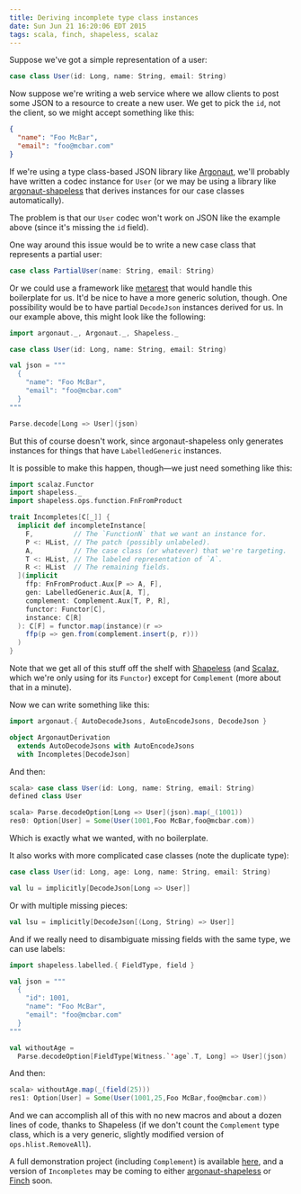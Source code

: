 ```yaml
---
title: Deriving incomplete type class instances
date: Sun Jun 21 16:20:06 EDT 2015
tags: scala, finch, shapeless, scalaz
---
```


Suppose we've got a simple representation of a user:

```scala
case class User(id: Long, name: String, email: String)
```

Now suppose we're writing a web service where we allow clients to post some
JSON to a resource to create a new user. We get to pick the `id`, not the client,
so we might accept something like this:

```json
{
  "name": "Foo McBar",
  "email": "foo@mcbar.com"
}
```

If we're using a type class-based JSON library like [Argonaut][argonaut], we'll
probably have written a codec instance for `User` (or we may be using a library
like [argonaut-shapeless][argonaut-shapeless] that derives instances for our
case classes automatically).

The problem is that our `User` codec won't work on JSON like the
example above (since it's missing the `id` field).

<!-- MORE -->

One way around this issue
would be to write a new case class that represents a partial user:

```scala
case class PartialUser(name: String, email: String)
```

Or we could use a framework like [metarest][metarest] that would handle this
boilerplate for us. It'd be nice to have a more generic solution, though. One
possibility would be to have partial `DecodeJson` instances derived for us. In
our example above, this might look like the following:

```scala
import argonaut._, Argonaut._, Shapeless._

case class User(id: Long, name: String, email: String)

val json = """
  {
    "name": "Foo McBar",
    "email": "foo@mcbar.com"
  }
"""

Parse.decode[Long => User](json)
```

But this of course doesn't work, since argonaut-shapeless only generates
instances for things that have `LabelledGeneric` instances.

It is possible to make this happen, though—we just need something like this:

```scala
import scalaz.Functor
import shapeless._
import shapeless.ops.function.FnFromProduct

trait Incompletes[C[_]] {
  implicit def incompleteInstance[
    F,          // The `FunctionN` that we want an instance for.
    P <: HList, // The patch (possibly unlabeled).
    A,          // The case class (or whatever) that we're targeting.
    T <: HList, // The labeled representation of `A`.
    R <: HList  // The remaining fields.
  ](implicit
    ffp: FnFromProduct.Aux[P => A, F],
    gen: LabelledGeneric.Aux[A, T],
    complement: Complement.Aux[T, P, R],
    functor: Functor[C],
    instance: C[R]
  ): C[F] = functor.map(instance)(r =>
    ffp(p => gen.from(complement.insert(p, r)))
  )
}
```

Note that we get all of this stuff off the shelf with [Shapeless][shapeless]
(and [Scalaz][scalaz], which we're only using for its `Functor`) except for
`Complement` (more about that in a minute).

Now we can write something like this:

```scala
import argonaut.{ AutoDecodeJsons, AutoEncodeJsons, DecodeJson }

object ArgonautDerivation
  extends AutoDecodeJsons with AutoEncodeJsons
  with Incompletes[DecodeJson]
```

And then:

```scala
scala> case class User(id: Long, name: String, email: String)
defined class User

scala> Parse.decodeOption[Long => User](json).map(_(1001))
res0: Option[User] = Some(User(1001,Foo McBar,foo@mcbar.com))
```

Which is exactly what we wanted, with no boilerplate.

It also works with more complicated case classes (note the duplicate type):

```scala
case class User(id: Long, age: Long, name: String, email: String)

val lu = implicitly[DecodeJson[Long => User]]
```

Or with multiple missing pieces:

```scala
val lsu = implicitly[DecodeJson[(Long, String) => User]]
```

And if we really need to disambiguate missing fields with the same type, we can
use labels:

```scala
import shapeless.labelled.{ FieldType, field }

val json = """
  {
    "id": 1001,
    "name": "Foo McBar",
    "email": "foo@mcbar.com"
  }
"""

val withoutAge =
  Parse.decodeOption[FieldType[Witness.`'age`.T, Long] => User](json)
```

And then:

```scala
scala> withoutAge.map(_(field(25)))
res1: Option[User] = Some(User(1001,25,Foo McBar,foo@mcbar.com))
```

And we can accomplish all of this with no new macros and about a dozen lines of code,
thanks to Shapeless (if we don't count the `Complement` type class, which is a very
generic, slightly modified version of `ops.hlist.RemoveAll`).

A full demonstration project (including `Complement`) is available
[here][incompletes], and a version of `Incompletes` may be coming to either
[argonaut-shapeless][as15] or [Finch][finch] soon.

[argonaut]: http://argonaut.io/
[argonaut-shapeless]: https://github.com/alexarchambault/argonaut-shapeless
[as15]: https://github.com/alexarchambault/argonaut-shapeless/issues/15
[finch]: https://github.com/finagle/finch
[incompletes]: https://github.com/travisbrown/incompletes
[metarest]: https://github.com/pathikrit/metarest
[scalaz]: https://github.com/scalaz/scalaz
[shapeless]: https://github.com/milessabin/shapeless
